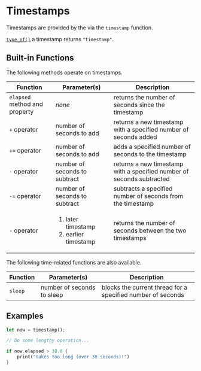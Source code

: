 Timestamps
==========

Timestamps are provided by the via the `timestamp` function.

[`type_of()`](type-of.md) a timestamp returns `"timestamp"`.


Built-in Functions
------------------

The following methods operate on timestamps.

| Function                      | Parameter(s)                                                | Description                                                           |
| ----------------------------- | ----------------------------------------------------------- | --------------------------------------------------------------------- |
| `elapsed` method and property | _none_                                                      | returns the number of seconds since the timestamp                     |
| `+` operator                  | number of seconds to add                                    | returns a new timestamp with a specified number of seconds added      |
| `+=` operator                 | number of seconds to add                                    | adds a specified number of seconds to the timestamp                   |
| `-` operator                  | number of seconds to subtract                               | returns a new timestamp with a specified number of seconds subtracted |
| `-=` operator                 | number of seconds to subtract                               | subtracts a specified number of seconds from the timestamp            |
| `-` operator                  | <ol><li>later timestamp</li><li>earlier timestamp</li></ol> | returns the number of seconds between the two timestamps              |

The following time-related functions are also available.

| Function | Parameter(s)               | Description                                                 |
| -------- | -------------------------- | ----------------------------------------------------------- |
| `sleep`  | number of seconds to sleep | blocks the current thread for a specified number of seconds |


Examples
--------

```rust
let now = timestamp();

// Do some lengthy operation...

if now.elapsed > 30.0 {
    print("takes too long (over 30 seconds)!")
}
```
